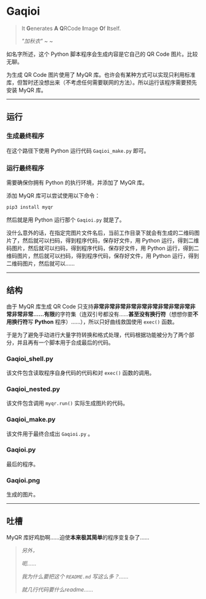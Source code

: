 # Gaqioi

> It **G**enerates **A** **Q**RCode **I**mage **O**f **I**tself.
>
> *"加秋衣" ~ ~*

如名字所述，这个 Python 脚本程序会生成内容是它自己的 QR Code 图片。比较无聊。

为生成 QR Code 图片使用了 MyQR 库。也许会有某种方式可以实现只利用标准库，但暂时还没想出来（不考虑任何需要联网的方法）。所以运行该程序需要预先安装 MyQR 库。

---

## 运行

### 生成最终程序

在这个路径下使用 Python 运行代码 ```Gaqioi_make.py``` 即可。

### 运行最终程序

需要确保你拥有 Python 的执行环境，并添加了 MyQR 库。

添加 MyQR 库可以尝试使用以下命令：

```bash
pip3 install myqr
```

然后就是用 Python 运行那个 ```Gaqioi.py``` 就是了。

没什么意外的话，在指定完图片文件名后，当前工作目录下就会有生成的二维码图片了，然后就可以扫码，得到程序代码，保存好文件，用 Python 运行，得到二维码图片，然后就可以扫码，得到程序代码，保存好文件，用 Python 运行，得到二维码图片，然后就可以扫码，得到程序代码，保存好文件，用 Python 运行，得到二维码图片，然后就可以……

---

## 结构

由于 MyQR 库生成 QR Code 只支持**非常非常非常非常非常非常非常非常非常非常非常非常……有限**的字符集（连双引号都没有……**甚至没有换行符**（想想你要**不用换行符**写 **Python** 程序）……），所以只好曲线救国使用 ```exec()``` 函数。

于是为了避免手动进行大量字符转换和格式处理，代码根据功能被分为了两个部分，并且再有一个脚本用于合成最后的代码。

### Gaqioi_shell.py

该文件包含读取程序自身代码的代码和对 ```exec()``` 函数的调用。

### Gaqioi_nested.py

该文件包含调用 ```myqr.run()``` 实际生成图片的代码。

### Gaqioi_make.py

该文件用于最终合成出 ```Gaqioi.py``` 。

### Gaqioi.py

最后的程序。

### Gaqioi.png

生成的图片。

---

## 吐槽

MyQR 库好鸡肋啊……迫使**本来极其简单**的程序变复杂了……

> *另外，*
>
> *呃……*
>
> *我为什么要把这个 ```README.md``` 写这么多？……*
>
> *就几行代码要什么readme……*
